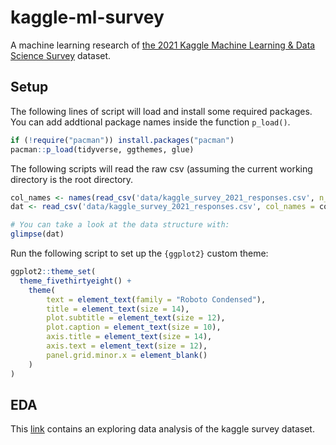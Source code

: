 # kaggle-ml-survey
A machine learning research of [the 2021 Kaggle Machine Learning &amp; Data Science Survey](https://www.kaggle.com/c/kaggle-survey-2021) dataset.

## Setup

The following lines of script will load and install some required packages. You can add addtional package names inside the function `p_load()`.

```r
if (!require("pacman")) install.packages("pacman")
pacman::p_load(tidyverse, ggthemes, glue)
```

The following scripts will read the raw csv (assuming the current working directory is the root directory.

```r
col_names <- names(read_csv('data/kaggle_survey_2021_responses.csv', n_max=0))
dat <- read_csv('data/kaggle_survey_2021_responses.csv', col_names = col_names, skip=2)

# You can take a look at the data structure with:
glimpse(dat)
```

Run the following script to set up the `{ggplot2}` custom theme:

```r
ggplot2::theme_set(
  theme_fivethirtyeight() +
    theme(
        text = element_text(family = "Roboto Condensed"),
        title = element_text(size = 14),
        plot.subtitle = element_text(size = 12),
        plot.caption = element_text(size = 10),
        axis.title = element_text(size = 14),
        axis.text = element_text(size = 12),
        panel.grid.minor.x = element_blank()
    )
)
```

## EDA

This [link](https://www.kaggle.com/paultimothymooney/2021-kaggle-data-science-machine-learning-survey) contains an exploring data analysis of the kaggle survey dataset.

